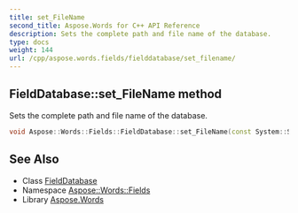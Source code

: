 ```yaml
---
title: set_FileName
second_title: Aspose.Words for C++ API Reference
description: Sets the complete path and file name of the database.
type: docs
weight: 144
url: /cpp/aspose.words.fields/fielddatabase/set_filename/
---
```

## FieldDatabase::set_FileName method


Sets the complete path and file name of the database.

```cpp
void Aspose::Words::Fields::FieldDatabase::set_FileName(const System::String &value)
```

## See Also

* Class [FieldDatabase](../)
* Namespace [Aspose::Words::Fields](../../)
* Library [Aspose.Words](../../../)
